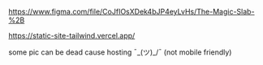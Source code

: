 https://www.figma.com/file/CoJfIOsXDek4bJP4eyLvHs/The-Magic-Slab-%2B 

https://static-site-tailwind.vercel.app/


some pic can be dead cause hosting ¯\_(ツ)_/¯  (not mobile friendly)

